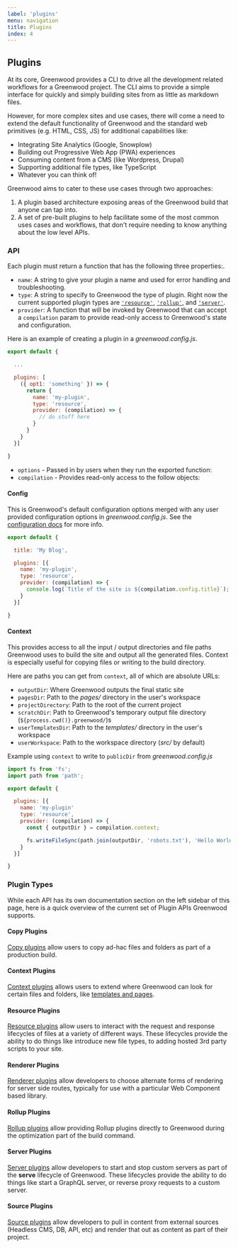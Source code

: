 ```yaml
---
label: 'plugins'
menu: navigation
title: Plugins
index: 4
---
```


## Plugins

At its core, Greenwood provides a CLI to drive all the development related workflows for a Greenwood project.  The CLI aims to provide a simple interface for quickly and simply building sites from as little as markdown files.

However, for more complex sites and use cases, there will come a need to extend the default functionality of Greenwood and the standard web primitives (e.g. HTML, CSS, JS) for additional capabilities like:
- Integrating Site Analytics (Google, Snowplow)
- Building out Progressive Web App (PWA) experiences
- Consuming content from a CMS (like Wordpress, Drupal)
- Supporting additional file types, like TypeScript
- Whatever you can think of!

Greenwood aims to cater to these use cases through two approaches:
1. A plugin based architecture exposing areas of the Greenwood build that anyone can tap into.
1. A set of pre-built plugins to help facilitate some of the most common uses cases and workflows, that don't require needing to know anything about the low level APIs.


### API
Each plugin must return a function that has the following three properties:.
- `name`: A string to give your plugin a name and used for error handling and troubleshooting.
- `type`: A string to specify to Greenwood the type of plugin.  Right now the current supported plugin types are [`'resource'`](/plugins/resource/), [`'rollup'`](/plugins/rollup/), and [`'server'`](/plugins/server/).
- `provider`: A function that will be invoked by Greenwood that can accept a `compilation` param to provide read-only access to Greenwood's state and configuration.

Here is an example of creating a plugin in a _greenwood.config.js_.
```javascript
export default {

  ...

  plugins: [
    ({ opt1: 'something' }) => {
      return {
        name: 'my-plugin',
        type: 'resource',
        provider: (compilation) => {
          // do stuff here
        }
      }
    }
  }]

}
```
- `options` - Passed in by users when they run the exported function:
- `compilation` - Provides read-only access to the follow objects:

#### Config
This is Greenwood's default configuration options merged with any user provided configuration options in _greenwood.config.js_.  See the [configuration docs](/docs/configuration/) for more info.

```javascript
export default {

  title: 'My Blog',

  plugins: [{
    name: 'my-plugin',
    type: 'resource',
    provider: (compilation) => {
      console.log(`Title of the site is ${compilation.config.title}`);  // My Blog
    }
  }]

}
```

#### Context
This provides access to all the input / output directories and file paths Greenwood uses to build the site and output all the generated files.  Context is especially useful for copying files or writing to the build directory.

Here are paths you can get from `context`, all of which are absolute URLs:

- `outputDir`: Where Greenwood outputs the final static site
- `pagesDir`: Path to the _pages/_ directory in the user's workspace
- `projectDirectory`: Path to the root of the current project
- `scratchDir`: Path to Greenwood's temporary output file directory (`${process.cwd()}.greenwood/`)s
- `userTemplatesDir`: Path to the _templates/_ directory in the user's workspace
- `userWorkspace`: Path to the workspace directory (_src/_ by default)


Example using `context` to write to `publicDir` from _greenwood.config.js_
```javascript
import fs from 'fs';
import path from 'path';

export default {

  plugins: [{
    name: 'my-plugin'
    type: 'resource',
    provider: (compilation) => {
      const { outputDir } = compilation.context;

      fs.writeFileSync(path.join(outputDir, 'robots.txt'), 'Hello World!');
    }
  }]

}
```

### Plugin Types
While each API has its own documentation section on the left sidebar of this page, here is a quick overview of the current set of Plugin APIs Greenwood supports.

#### Copy Plugins
[Copy plugins](/plugins/copy/) allow users to copy ad-hac files and folders as part of a production build.

#### Context Plugins
[Context plugins](/plugins/context/) allows users to extend where Greenwood can look for certain files and folders, like [templates and pages](/docs/layouts/).

#### Resource Plugins
[Resource plugins](/plugins/resource/) allow users to interact with the request and response lifecycles of files at a variety of different ways.  These lifecycles provide the ability to do things like introduce new file types, to adding hosted 3rd party scripts to your site.

#### Renderer Plugins
[Renderer plugins](/plugins/renderer/) allow developers to choose alternate forms of rendering for server side routes, typically for use with a particular Web Component based library.

#### Rollup Plugins
[Rollup plugins](/plugins/rollup/) allow providing Rollup plugins directly to Greenwood during the optimization part of the build command.

#### Server Plugins
[Server plugins](/plugins/server/) allow developers to start and stop custom servers as part of the **serve** lifecycle of Greenwood.  These lifecycles provide the ability to do things like start a GraphQL server, or reverse proxy requests to a custom server.

#### Source Plugins
[Source plugins](/plugins/source/) allow developers to pull in content from external sources (Headless CMS, DB, API, etc) and render that out as content as part of their project.